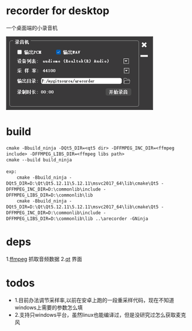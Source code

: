 # recorder for desktop
一个桌面端的小录音机

![截屏](./images/screenshot.png)

# build
```
cmake -Bbuild_ninja -DQt5_DIR=<qt5 dir> -DFFMPEG_INC_DIR=<ffmpeg include> -DFFMPEG_LIBS_DIR=<ffmpeg libs path>
cmake --build build_ninja

exp:
    cmake -Bbuild_ninja -DQt5_DIR=D:\Qt\Qt5.12.11\5.12.11\msvc2017_64\lib\cmake\Qt5 -DFFMPEG_INC_DIR=D:\commonlib\include -DFFMPEG_LIBS_DIR=D:\commonlib\lib
    cmake -Bbuild_ninja -DQt5_DIR=D:\Qt\Qt5.12.11\5.12.11\msvc2017_64\lib\cmake\Qt5 -DFFMPEG_INC_DIR=D:\commonlib\include -DFFMPEG_LIBS_DIR=D:\commonlib\lib ..\arecorder -GNinja
```

# deps
1.[ffmpeg](https://github.com/ffmpeg/ffmpeg) 抓取音频数据
2.[qt](https://github.com/qt/qt5) 界面

# todos
* 1.目前办法调节采样率,以前在安卓上跑的一段重采样代码，现在不知道windows上需要的参数怎么填
* 2.支持只windows平台，虽然linux也能编译过，但是没研究过怎么获取麦克风
